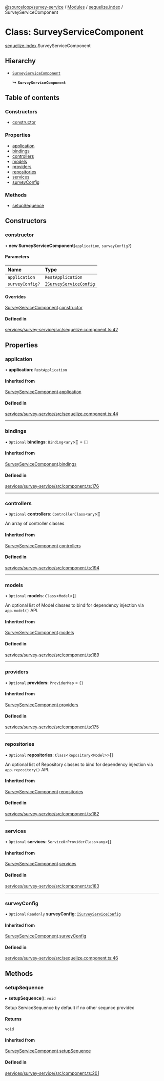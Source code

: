 [@sourceloop/survey-service](../README.md) / [Modules](../modules.md) / [sequelize.index](../modules/sequelize_index.md) / SurveyServiceComponent

# Class: SurveyServiceComponent

[sequelize.index](../modules/sequelize_index.md).SurveyServiceComponent

## Hierarchy

- [`SurveyServiceComponent`](index.SurveyServiceComponent.md)

  ↳ **`SurveyServiceComponent`**

## Table of contents

### Constructors

- [constructor](sequelize_index.SurveyServiceComponent.md#constructor)

### Properties

- [application](sequelize_index.SurveyServiceComponent.md#application)
- [bindings](sequelize_index.SurveyServiceComponent.md#bindings)
- [controllers](sequelize_index.SurveyServiceComponent.md#controllers)
- [models](sequelize_index.SurveyServiceComponent.md#models)
- [providers](sequelize_index.SurveyServiceComponent.md#providers)
- [repositories](sequelize_index.SurveyServiceComponent.md#repositories)
- [services](sequelize_index.SurveyServiceComponent.md#services)
- [surveyConfig](sequelize_index.SurveyServiceComponent.md#surveyconfig)

### Methods

- [setupSequence](sequelize_index.SurveyServiceComponent.md#setupsequence)

## Constructors

### constructor

• **new SurveyServiceComponent**(`application`, `surveyConfig?`)

#### Parameters

| Name | Type |
| :------ | :------ |
| `application` | `RestApplication` |
| `surveyConfig?` | [`ISurveyServiceConfig`](../interfaces/index.ISurveyServiceConfig.md) |

#### Overrides

[SurveyServiceComponent](index.SurveyServiceComponent.md).[constructor](index.SurveyServiceComponent.md#constructor)

#### Defined in

[services/survey-service/src/sequelize.component.ts:42](https://github.com/sourcefuse/loopback4-microservice-catalog/blob/d35fdb3f0/services/survey-service/src/sequelize.component.ts#L42)

## Properties

### application

• **application**: `RestApplication`

#### Inherited from

[SurveyServiceComponent](index.SurveyServiceComponent.md).[application](index.SurveyServiceComponent.md#application)

#### Defined in

[services/survey-service/src/sequelize.component.ts:44](https://github.com/sourcefuse/loopback4-microservice-catalog/blob/d35fdb3f0/services/survey-service/src/sequelize.component.ts#L44)

___

### bindings

• `Optional` **bindings**: `Binding`<`any`\>[] = `[]`

#### Inherited from

[SurveyServiceComponent](index.SurveyServiceComponent.md).[bindings](index.SurveyServiceComponent.md#bindings)

#### Defined in

[services/survey-service/src/component.ts:176](https://github.com/sourcefuse/loopback4-microservice-catalog/blob/d35fdb3f0/services/survey-service/src/component.ts#L176)

___

### controllers

• `Optional` **controllers**: `ControllerClass`<`any`\>[]

An array of controller classes

#### Inherited from

[SurveyServiceComponent](index.SurveyServiceComponent.md).[controllers](index.SurveyServiceComponent.md#controllers)

#### Defined in

[services/survey-service/src/component.ts:194](https://github.com/sourcefuse/loopback4-microservice-catalog/blob/d35fdb3f0/services/survey-service/src/component.ts#L194)

___

### models

• `Optional` **models**: `Class`<`Model`\>[]

An optional list of Model classes to bind for dependency injection
via `app.model()` API.

#### Inherited from

[SurveyServiceComponent](index.SurveyServiceComponent.md).[models](index.SurveyServiceComponent.md#models)

#### Defined in

[services/survey-service/src/component.ts:189](https://github.com/sourcefuse/loopback4-microservice-catalog/blob/d35fdb3f0/services/survey-service/src/component.ts#L189)

___

### providers

• `Optional` **providers**: `ProviderMap` = `{}`

#### Inherited from

[SurveyServiceComponent](index.SurveyServiceComponent.md).[providers](index.SurveyServiceComponent.md#providers)

#### Defined in

[services/survey-service/src/component.ts:175](https://github.com/sourcefuse/loopback4-microservice-catalog/blob/d35fdb3f0/services/survey-service/src/component.ts#L175)

___

### repositories

• `Optional` **repositories**: `Class`<`Repository`<`Model`\>\>[]

An optional list of Repository classes to bind for dependency injection
via `app.repository()` API.

#### Inherited from

[SurveyServiceComponent](index.SurveyServiceComponent.md).[repositories](index.SurveyServiceComponent.md#repositories)

#### Defined in

[services/survey-service/src/component.ts:182](https://github.com/sourcefuse/loopback4-microservice-catalog/blob/d35fdb3f0/services/survey-service/src/component.ts#L182)

___

### services

• `Optional` **services**: `ServiceOrProviderClass`<`any`\>[]

#### Inherited from

[SurveyServiceComponent](index.SurveyServiceComponent.md).[services](index.SurveyServiceComponent.md#services)

#### Defined in

[services/survey-service/src/component.ts:183](https://github.com/sourcefuse/loopback4-microservice-catalog/blob/d35fdb3f0/services/survey-service/src/component.ts#L183)

___

### surveyConfig

• `Optional` `Readonly` **surveyConfig**: [`ISurveyServiceConfig`](../interfaces/index.ISurveyServiceConfig.md)

#### Inherited from

[SurveyServiceComponent](index.SurveyServiceComponent.md).[surveyConfig](index.SurveyServiceComponent.md#surveyconfig)

#### Defined in

[services/survey-service/src/sequelize.component.ts:46](https://github.com/sourcefuse/loopback4-microservice-catalog/blob/d35fdb3f0/services/survey-service/src/sequelize.component.ts#L46)

## Methods

### setupSequence

▸ **setupSequence**(): `void`

Setup ServiceSequence by default if no other sequnce provided

#### Returns

`void`

#### Inherited from

[SurveyServiceComponent](index.SurveyServiceComponent.md).[setupSequence](index.SurveyServiceComponent.md#setupsequence)

#### Defined in

[services/survey-service/src/component.ts:201](https://github.com/sourcefuse/loopback4-microservice-catalog/blob/d35fdb3f0/services/survey-service/src/component.ts#L201)

